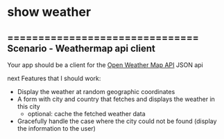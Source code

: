 # show weather
===============================
Scenario - Weathermap api client
---------------------------

Your app should be a client for the [Open Weather Map API](http://openweathermap.org/API#weather) JSON api

next Features that I should work:

* Display the weather at random geographic coordinates
* A form with city and country that fetches and displays the weather in this city
  - optional: cache the fetched weather data
* Gracefully handle the case where the city could not be found (display the information to the user)
